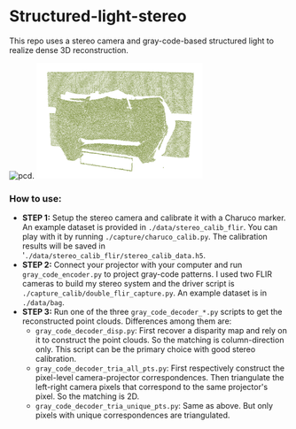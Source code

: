 # Structured-light-stereo

This repo uses a stereo camera and gray-code-based structured light to realize dense 3D reconstruction. 


<img src="./imgs/patterns.gif" alt="pcd" style="width:450px;"/>. <img src="./imgs/pcd.png" alt="pcd" style="width:300px;"/>


### How to use:
* **STEP 1:** Setup the stereo camera and calibrate it with a Charuco marker. An example dataset is provided in `./data/stereo_calib_flir`. You can play with it by running `./capture/charuco_calib.py`. The calibration results will be saved in '`./data/stereo_calib_flir/stereo_calib_data.h5`.
* **STEP 2:** Connect your projector with your computer and run `gray_code_encoder.py` to project gray-code patterns. I used two FLIR cameras to build my stereo system and the driver script is `./capture_calib/double_flir_capture.py`. An example dataset is in `./data/bag`.
* **STEP 3:** Run one of the three `gray_code_decoder_*.py` scripts to get the reconstructed point clouds. Differences among them are:
    * `gray_code_decoder_disp.py`: First recover a disparity map and rely on it to construct the point clouds. So the matching is column-direction only. This script can be the primary choice with good stereo calibration.
    * `gray_code_decoder_tria_all_pts.py`: First respectively construct the pixel-level camera-projector correspondences. Then triangulate the left-right camera pixels that correspond to the same projector's pixel. So the matching is 2D.
    * `gray_code_decoder_tria_unique_pts.py`: Same as above. But only pixels with unique correspondences are triangulated.
    
    
    
